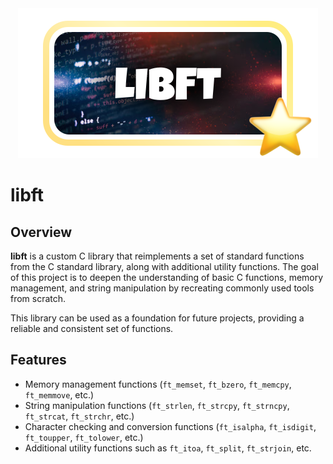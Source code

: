 <div align="center">
  <a href="https://github.com/mpeyre-s/libft"><img src="https://github.com/mpeyre-s/42_project_badges/raw/main/badges/libft_bonus.svg"/></a>
</div>

# libft

## Overview

**libft** is a custom C library that reimplements a set of standard functions from the C standard library, along with additional utility functions. The goal of this project is to deepen the understanding of basic C functions, memory management, and string manipulation by recreating commonly used tools from scratch.

This library can be used as a foundation for future projects, providing a reliable and consistent set of functions.

## Features

- Memory management functions (`ft_memset`, `ft_bzero`, `ft_memcpy`, `ft_memmove`, etc.)
- String manipulation functions (`ft_strlen`, `ft_strcpy`, `ft_strncpy`, `ft_strcat`, `ft_strchr`, etc.)
- Character checking and conversion functions (`ft_isalpha`, `ft_isdigit`, `ft_toupper`, `ft_tolower`, etc.)
- Additional utility functions such as `ft_itoa`, `ft_split`, `ft_strjoin`, etc.


